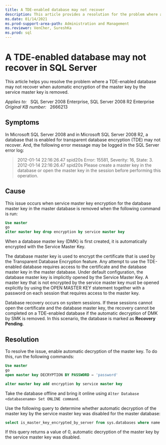 ```yaml
---
title: A TDE-enabled database may not recover
description: This article provides a resolution for the problem where a TDE-enabled database may not recover when automatic encryption of the master key by the service master key is removed.
ms.date: 01/14/2021
ms.prod-support-area-path: Administration and Management
ms.reviewer: VenCher, SureshKa
ms.prod: sql 
---
```

# A TDE-enabled database may not recover in SQL Server

This article helps you resolve the problem where a TDE-enabled database may not recover when automatic encryption of the master key by the service master key is removed.

_Applies to:_ &nbsp; SQL Server 2008 Enterprise, SQL Server 2008 R2 Enterprise  
_Original KB number:_ &nbsp; 2666213

## Symptoms

In Microsoft SQL Server 2008 and in Microsoft SQL Server 2008 R2, a database that is enabled for transparent database encryption (TDE) may not recover. And, the following error message may be logged in the SQL Server error log:

> 2012-01-14 22:16:26.47 spid20s Error: 15581, Severity: 16, State: 3.  
2012-01-14 22:16:26.47 spid20s Please create a master key in the database or open the master key in the session before performing this operation.

## Cause

This issue occurs when service master key encryption for the database master key in the master database is removed when the following command is run:

```sql
Use master
go
alter master key drop encryption by service master key
```

When a database master key (DMK) is first created, it is automatically encrypted with the Service Master Key.

The database master key is used to encrypt the certificate that is used by the Transparent Database Encryption feature. Any attempt to use the TDE-enabled database requires access to the certificate and the database master key in the master database. Under default configuration, the database master key is implicitly opened by the Service Master Key. A master key that is not encrypted by the service master key must be opened explicitly by using the OPEN MASTER KEY statement together with a password on each session that requires access to the master key.

Database recovery occurs on system sessions. If these sessions cannot open the certificate and the database master key, the recovery cannot be completed on a TDE-enabled database if the automatic decryption of DMK by SMK is removed. In this scenario, the database is marked as **Recovery Pending**.

## Resolution

To resolve the issue, enable automatic decryption of the master key. To do this, run the following commands:

```sql
Use master
go
open master key DECRYPTION BY PASSWORD = 'password'
```

```sql
alter master key add encryption by service master key
```

Take the database offline and bring it online using `Alter Database <databasename> Set ONLINE command`.

Use the following query to determine whether automatic decryption of the master key by the service master key was disabled for the master database:

```sql
select is_master_key_encrypted_by_server from sys.databases where name = 'master'
```

If this query returns a value of 0, automatic decryption of the master key by the service master key was disabled.
